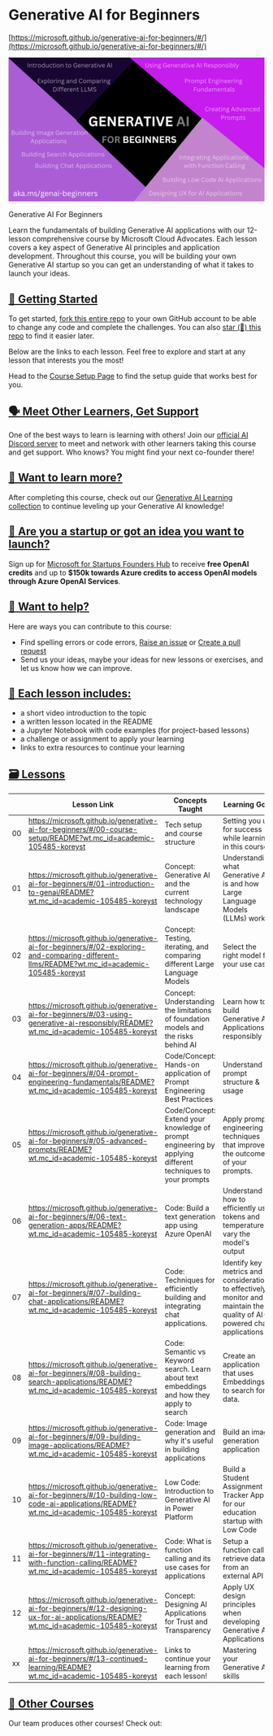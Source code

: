 # Generative AI for Beginners

[https://microsoft.github.io/generative-ai-for-beginners/#/](https://microsoft.github.io/generative-ai-for-beginners/#/)

![Generative%20AI%20for%20Beginners%20842feada64c7493796263de820237723/repository-thumbnail.png](Generative%20AI%20for%20Beginners%20842feada64c7493796263de820237723/repository-thumbnail.png)

Generative AI For Beginners

Learn the fundamentals of building Generative AI applications with our 12-lesson comprehensive course by Microsoft Cloud Advocates. Each lesson covers a key aspect of Generative AI principles and application development. Throughout this course, you will be building your own Generative AI startup so you can get an understanding of what it takes to launch your ideas.

## [🌱 Getting Started](https://microsoft.github.io/generative-ai-for-beginners/#/?id=%f0%9f%8c%b1-getting-started)

To get started, [fork this entire repo](https://github.com/microsoft/generative-ai-for-beginners/fork?WT.mc_id=academic-105485-koreyst) to your own GitHub account to be able to change any code and complete the challenges. You can also [star (🌟) this repo](https://docs.github.com/en/get-started/exploring-projects-on-github/saving-repositories-with-stars?WT.mc_id=academic-105485-koreyst) to find it easier later.

Below are the links to each lesson. Feel free to explore and start at any lesson that interests you the most!

Head to the [Course Setup Page](https://microsoft.github.io/generative-ai-for-beginners/#/00-course-setup/README?wt.mc_id=academic-105485-koreyst) to find the setup guide that works best for you.

## [🗣️ Meet Other Learners, Get Support](https://microsoft.github.io/generative-ai-for-beginners/#/?id=%f0%9f%97%a3%ef%b8%8f-meet-other-learners-get-support)

One of the best ways to learn is learning with others! Join our [official AI Discord server](https://aka.ms/genai-discord?WT.mc_id=academic-105485-koreyst) to meet and network with other learners taking this course and get support. Who knows? You might find your next co-founder there!

## [🧠 Want to learn more?](https://microsoft.github.io/generative-ai-for-beginners/#/?id=%f0%9f%a7%a0-want-to-learn-more)

After completing this course, check out our [Generative AI Learning collection](https://aka.ms/genai-collection?WT.mc_id=academic-105485-koreyst) to continue leveling up your Generative AI knowledge!

## [🚀 Are you a startup or got an idea you want to launch?](https://microsoft.github.io/generative-ai-for-beginners/#/?id=%f0%9f%9a%80-are-you-a-startup-or-got-an-idea-you-want-to-launch)

Sign up for [Microsoft for Startups Founders Hub](https://aka.ms/genai-foundershub?WT.mc_id=academic-105485-koreyst) to receive **free OpenAI credits** and up to **$150k towards Azure credits to access OpenAI models through Azure OpenAI Services**.

## [🙏 Want to help?](https://microsoft.github.io/generative-ai-for-beginners/#/?id=%f0%9f%99%8f-want-to-help)

Here are ways you can contribute to this course:

- Find spelling errors or code errors, [Raise an issue](https://github.com/microsoft/generative-ai-for-beginners/issues?WT.mc_id=academic-105485-koreyst) or [Create a pull request](https://github.com/microsoft/generative-ai-for-beginners/pulls?WT.mc_id=academic-105485-koreyst)
- Send us your ideas, maybe your ideas for new lessons or exercises, and let us know how we can improve.

## [📂 Each lesson includes:](https://microsoft.github.io/generative-ai-for-beginners/#/?id=%f0%9f%93%82-each-lesson-includes)

- a short video introduction to the topic
- a written lesson located in the README
- a Jupyter Notebook with code examples (for project-based lessons)
- a challenge or assignment to apply your learning
- links to extra resources to continue your learning

## [🗃️ Lessons](https://microsoft.github.io/generative-ai-for-beginners/#/?id=%f0%9f%97%83%ef%b8%8f-lessons)

|  | Lesson Link | Concepts Taught | Learning Goal |
| --- | --- | --- | --- |
| 00 | https://microsoft.github.io/generative-ai-for-beginners/#/00-course-setup/README?wt.mc_id=academic-105485-koreyst | Tech setup and course structure | Setting you up for success while learning in this course |
| 01 | https://microsoft.github.io/generative-ai-for-beginners/#/01-introduction-to-genai/README?wt.mc_id=academic-105485-koreyst | Concept: Generative AI and the current technology landscape | Understanding what Generative AI is and how Large Language Models (LLMs) work. |
| 02 | https://microsoft.github.io/generative-ai-for-beginners/#/02-exploring-and-comparing-different-llms/README?wt.mc_id=academic-105485-koreyst | Concept: Testing, iterating, and comparing different Large Language Models | Select the right model for your use case |
| 03 | https://microsoft.github.io/generative-ai-for-beginners/#/03-using-generative-ai-responsibly/README?wt.mc_id=academic-105485-koreyst | Concept: Understanding the limitations of foundation models and the risks behind AI | Learn how to build Generative AI Applications responsibly |
| 04 | https://microsoft.github.io/generative-ai-for-beginners/#/04-prompt-engineering-fundamentals/README?wt.mc_id=academic-105485-koreyst | Code/Concept: Hands-on application of Prompt Engineering Best Practices | Understand prompt structure & usage |
| 05 | https://microsoft.github.io/generative-ai-for-beginners/#/05-advanced-prompts/README?wt.mc_id=academic-105485-koreyst | Code/Concept: Extend your knowledge of prompt engineering by applying different techniques to your prompts | Apply prompt engineering techniques that improve the outcome of your prompts. |
| 06 | https://microsoft.github.io/generative-ai-for-beginners/#/06-text-generation-apps/README?wt.mc_id=academic-105485-koreyst | Code: Build a text generation app using Azure OpenAI | Understand how to efficiently use tokens and temperature to vary the model's output |
| 07 | https://microsoft.github.io/generative-ai-for-beginners/#/07-building-chat-applications/README?wt.mc_id=academic-105485-koreyst | Code: Techniques for efficiently building and integrating chat applications. | Identify key metrics and considerations to effectively monitor and maintain the quality of AI-powered chat applications |
| 08 | https://microsoft.github.io/generative-ai-for-beginners/#/08-building-search-applications/README?wt.mc_id=academic-105485-koreyst | Code: Semantic vs Keyword search. Learn about text embeddings and how they apply to search | Create an application that uses Embeddings to search for data. |
| 09 | https://microsoft.github.io/generative-ai-for-beginners/#/09-building-image-applications/README?wt.mc_id=academic-105485-koreyst | Code: Image generation and why it's useful in building applications | Build an image generation application |
| 10 | https://microsoft.github.io/generative-ai-for-beginners/#/10-building-low-code-ai-applications/README?wt.mc_id=academic-105485-koreyst | Low Code: Introduction to Generative AI in Power Platform | Build a Student Assignment Tracker App for our education startup with Low Code |
| 11 | https://microsoft.github.io/generative-ai-for-beginners/#/11-integrating-with-function-calling/README?wt.mc_id=academic-105485-koreyst | Code: What is function calling and its use cases for applications | Setup a function call to retrieve data from an external API |
| 12 | https://microsoft.github.io/generative-ai-for-beginners/#/12-designing-ux-for-ai-applications/README?wt.mc_id=academic-105485-koreyst | Concept: Designing AI Applications for Trust and Transparency | Apply UX design principles when developing Generative AI Applications |
| xx | https://microsoft.github.io/generative-ai-for-beginners/#/13-continued-learning/README?wt.mc_id=academic-105485-koreyst | Links to continue your learning from each lesson! | Mastering your Generative AI skills |

## [🎒 Other Courses](https://microsoft.github.io/generative-ai-for-beginners/#/?id=%f0%9f%8e%92-other-courses)

Our team produces other courses! Check out: